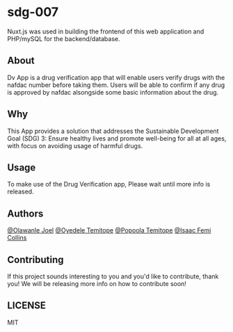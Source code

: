 # sdg-007
Nuxt.js was used in building the frontend of this web application and PHP/mySQL for the backend/database.


## About

Dv App is a drug verification app that will enable users verify drugs with the nafdac number before taking them. Users will be able to confirm if any drug is approved by nafdac alsongside some basic information about the drug.

## Why

This App provides a solution that addresses the Sustainable Development Goal (SDG) 3: Ensure healthy lives and promote well-being for all at all ages, with focus on avoiding usage of harmful drugs.


## Usage
To make use of the Drug Verification app, Please wait until more info is released.

## Authors

[@Olawanle Joel](https://github.com/olawanlejoel)
[@Oyedele Temitope](https://github.com/oyedeletemitope)
[@Popoola Temitope](https://github.com/popoolatopzy)
[@Isaac Femi Collins](https://github.com/femicollins83)

## Contributing

If this project sounds interesting to you and you'd like to contribute, thank you!
We will be releasing more info on how to contribute soon!

## LICENSE
MIT

